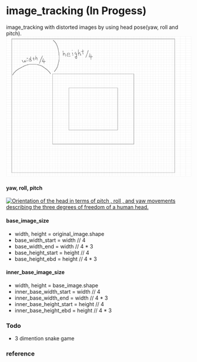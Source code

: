 # image_tracking (In Progess)

image_tracking with distorted images by using head pose(yaw, roll and pitch). <br>
![](./images/img.png)

#### yaw, roll, pitch

<a href="https://www.researchgate.net/figure/Orientation-of-the-head-in-terms-of-pitch-roll-and-yaw-movements-describing-the-three_fig1_279291928"><img src="https://www.researchgate.net/profile/Tsang_Ing_Ren/publication/279291928/figure/fig1/AS:292533185462272@1446756754388/Orientation-of-the-head-in-terms-of-pitch-roll-and-yaw-movements-describing-the-three.png" alt="Orientation of the head in terms of pitch , roll , and yaw movements describing the three degrees of freedom of a human head."/></a>

#### base_image_size
+ width, height = original_image.shape
+ base_width_start = width // 4
+ base_width_end = width // 4 * 3
+ base_height_start = height // 4
+ base_height_ebd = height // 4 * 3

#### inner_base_image_size
+ width, height = base_image.shape
+ inner_base_width_start = width // 4
+ inner_base_width_end = width // 4 * 3
+ inner_base_height_start = height // 4
+ inner_base_height_ebd = height // 4 * 3

### Todo
+ 3 dimention snake game

### reference
